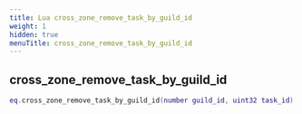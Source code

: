 ```yaml
---
title: Lua cross_zone_remove_task_by_guild_id
weight: 1
hidden: true
menuTitle: cross_zone_remove_task_by_guild_id
---
```

## cross_zone_remove_task_by_guild_id
```lua
eq.cross_zone_remove_task_by_guild_id(number guild_id, uint32 task_id) -- void
```